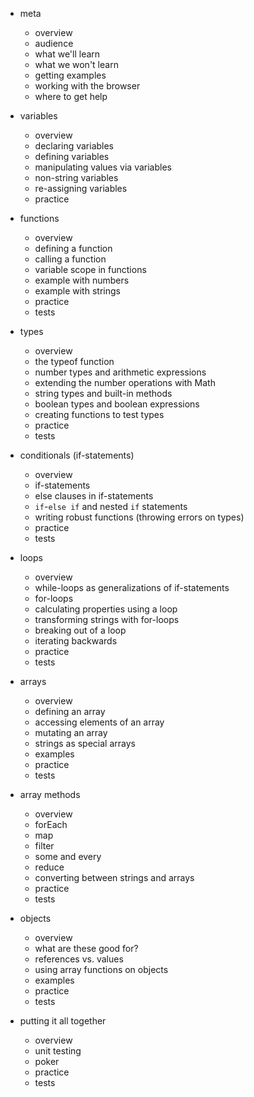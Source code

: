 * meta
  - overview
  - audience
  - what we'll learn
  - what we won't learn
  - getting examples
  - working with the browser
  - where to get help

* variables
  + overview
  + declaring variables
  + defining variables
  + manipulating values via variables
  + non-string variables
  + re-assigning variables
  + practice

* functions
  + overview
  + defining a function
  + calling a function
  + variable scope in functions
  + example with numbers
  + example with strings
  + practice
  + tests

* types
  + overview
  + the typeof function
  + number types and arithmetic expressions
  + extending the number operations with Math
  + string types and built-in methods
  + boolean types and boolean expressions
  + creating functions to test types
  + practice
  + tests

* conditionals (if-statements)
  + overview
  + if-statements
  + else clauses in if-statements
  + `if`-`else if` and nested `if` statements
  + writing robust functions (throwing errors on types)
  + practice
  + tests

* loops
  + overview
  + while-loops as generalizations of if-statements
  + for-loops
  + calculating properties using a loop
  + transforming strings with for-loops
  + breaking out of a loop
  + iterating backwards
  + practice
  - tests

* arrays
  + overview
  + defining an array
  + accessing elements of an array
  + mutating an array
  + strings as special arrays
  + examples
  + practice
  - tests

* array methods
  + overview
  + forEach
  + map
  + filter
  + some and every
  + reduce
  + converting between strings and arrays
  + practice
  - tests

* objects
  + overview
  + what are these good for?
  - references vs. values
  - using array functions on objects
  - examples
  - practice
  - tests

* putting it all together
  - overview
  - unit testing
  - poker
  - practice
  - tests